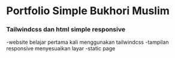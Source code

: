 # Portfolio Simple Bukhori Muslim
### Tailwindcss dan html simple responsive

-website belajar pertama kali menggunakan tailwindcss
-tampilan responsive menyesuaikan layar
-static page 
